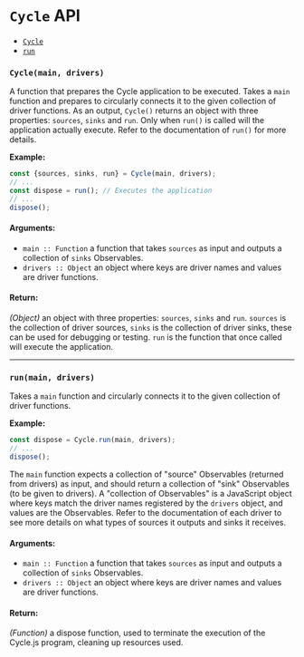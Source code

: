 
# `Cycle` API

- [`Cycle`](#Cycle)
- [`run`](#run)

### <a id="Cycle"></a> `Cycle(main, drivers)`

A function that prepares the Cycle application to be executed. Takes a `main`
function and prepares to circularly connects it to the given collection of
driver functions. As an output, `Cycle()` returns an object with three
properties: `sources`, `sinks` and `run`. Only when `run()` is called will
the application actually execute. Refer to the documentation of `run()` for
more details.

**Example:**
```js
const {sources, sinks, run} = Cycle(main, drivers);
// ...
const dispose = run(); // Executes the application
// ...
dispose();
```

#### Arguments:

- `main :: Function` a function that takes `sources` as input and outputs a collection of `sinks` Observables.
- `drivers :: Object` an object where keys are driver names and values are driver functions.

#### Return:

*(Object)* an object with three properties: `sources`, `sinks` and `run`. `sources` is the collection of driver sources, `sinks` is the
collection of driver sinks, these can be used for debugging or testing. `run`
is the function that once called will execute the application.

- - -

### <a id="run"></a> `run(main, drivers)`

Takes a `main` function and circularly connects it to the given collection
of driver functions.

**Example:**
```js
const dispose = Cycle.run(main, drivers);
// ...
dispose();
```

The `main` function expects a collection of "source" Observables (returned
from drivers) as input, and should return a collection of "sink" Observables
(to be given to drivers). A "collection of Observables" is a JavaScript
object where keys match the driver names registered by the `drivers` object,
and values are the Observables. Refer to the documentation of each driver to
see more details on what types of sources it outputs and sinks it receives.

#### Arguments:

- `main :: Function` a function that takes `sources` as input and outputs a collection of `sinks` Observables.
- `drivers :: Object` an object where keys are driver names and values are driver functions.

#### Return:

*(Function)* a dispose function, used to terminate the execution of the Cycle.js program, cleaning up resources used.

